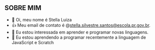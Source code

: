 ## SOBRE MIM
- 👋 Oi, meu nome é Stella Luiza
- 👍 Meu email de contato é @stella.silvestre.santos@escola.pr.gov.br.
- 👀 Eu estou interessada em aprender e programar novas linguagens.
- 🌱 Eu estou aprendendo a programar recentemente a linguagem de JavaScript e Scratch

